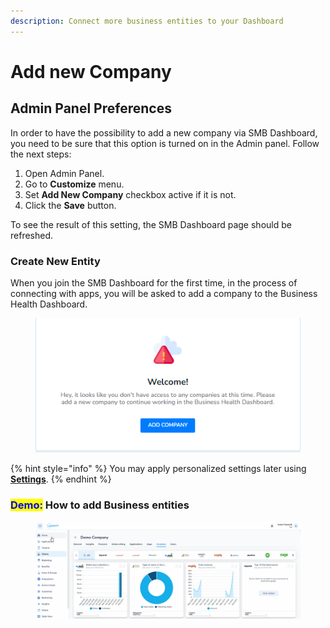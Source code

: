 ```yaml
---
description: Connect more business entities to your Dashboard
---
```


# Add new Company

## **Admin Panel Preferences** <a href="#admin-panel-preferences" id="admin-panel-preferences"></a>

In order to have the possibility to add a new company via SMB Dashboard, you need to be sure that this option is turned on in the Admin panel. Follow the next steps:

1. Open Admin Panel.
2. Go to **Customize** menu.
3. Set **Add New Company** checkbox active if it is not.
4. Click the **Save** button.

To see the result of this setting, the SMB Dashboard page should be refreshed.

### **Create New Entity** <a href="#create-new-company" id="create-new-company"></a>

When you join the SMB Dashboard for the first time, in the process of connecting with apps, you will be asked to add a company to the Business Health Dashboard.

<figure><img src="../../../.gitbook/assets/image-20221108-115531.png" alt=""><figcaption></figcaption></figure>

{% hint style="info" %}
You may apply personalized settings later using [**Settings**](settings.md).
{% endhint %}

### <mark style="color:blue;">Demo:</mark> How to add Business entities  <a href="#create-new-company" id="create-new-company"></a>

<figure><img src="../../../.gitbook/assets/Animation.gif" alt=""><figcaption></figcaption></figure>
